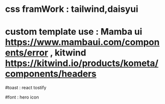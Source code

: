 # css framWork :  tailwind,daisyui
# custom template use : Mamba ui https://www.mambaui.com/components/error , kitwind https://kitwind.io/products/kometa/components/headers

#toast : react tostify

#font : hero icon


